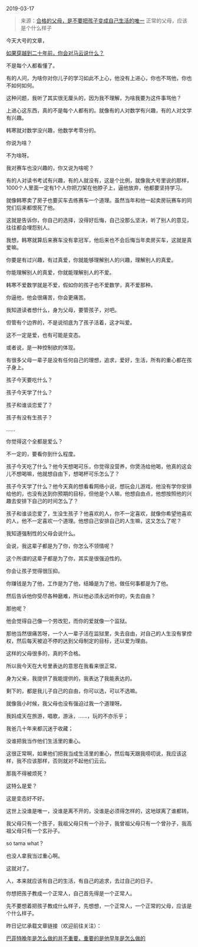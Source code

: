2019-03-17

> 来源：[合格的父母，是不要把孩子变成自己生活的唯一](http://mp.weixin.qq.com/s?__biz=MzU3NDc5Nzc0NQ==&mid=2247484196&idx=1&sn=bd0ded7b86fe0788ae078d796b4ccb85&chksm=fd2da1faca5a28ecaa4153421e2e632875fbc61dcb8bfd96c396aff12804a1ffcd6d6d09bc95&scene=27#wechat_redirect)
> 正常的父母，应该是个什么样子

今天大号的文章，

[如果穿越到二十年前，你会对马云说什么？](https://mp.weixin.qq.com/s?__biz=MzU0MjYwNDU2Mw==&mid=2247485953&idx=1&sn=d566a3163f02c3c3557d8afb1f74daeb&chksm=fb19667dcc6eef6b8f928fbc09dff11f11b09011ed4a6e883041d8ec01515e9da183ffd0e38d&token=828640568&lang=zh_CN&scene=21#wechat_redirect)  

不是每个人都看懂了。

  

有的人问，为啥你对你儿子的学习如此不上心，他没有上进心，你也不骂他，你也不如何如何。

  

这种问题，我听了其实很无厘头的，因为我不理解，为啥我要为这件事骂他？

  

上进心这东西，真的不是每个人都有的。就像有的人对数学有兴趣，有的人对文学有兴趣。

  

韩寒就对数学没兴趣，他数学考零分的。

  

你说为啥？

  

不为啥呀。

  

我对赛车也没兴趣的，你又说为啥呢？

  

有的人对读书考试有兴趣，有的人就没有，这是个比例，就像我大号里说的那样，1000个人里面一定有1个人你把刀架在他脖子上，逼他放弃，他都要坚持学习。

  

就像韩寒卖了房子也要买车去练赛车一个道理。虽然当年和他一起卖房玩赛车的同党们后来都恨死了他。

  

这就是告诉你，你自己的选择，没得好后悔，自己没那么坚决，听了别人的意见，往往都会埋怨别人。

  

我想，韩寒就算后来赛车没有拿冠军，他后来也不会后悔当年卖房买车，这就是真爱嘛。

  

你要是有过兴趣，有过真爱，你就能够理解别人的兴趣，理解别人的真爱。

  

你能理解别人的真爱，你就能理解别人的不爱。

  

韩寒不爱数学就是不爱，假如你的孩子也不爱数学，真不爱那种。

  

你逼他，他会很痛苦，你会更痛苦。

  

我知道读者想什么，身为父母，要管孩子，对吧。

  

但管有个边界的，不是说彻底为了孩子活着，这才叫爱。

  

这不一定是爱，也有可能是变态。

  

或者说，是一种控制欲的体现。

  

有很多父母一辈子是没有任何自己的理想，追求，爱好，生活，所有的重心都在孩子身上。

  

孩子今天要吃什么？

孩子今天学了什么？

孩子和谁谈恋爱了？

孩子有没有生孩子？

......

  

你觉得这个全都是爱么？

  

不一定的，要看你到什么程度。

  

孩子今天吃了什么？他今天想喝可乐，你觉得没营养，你煲汤给他喝，他真的这会儿不想喝嘛，他就想自由下，想喝杯可乐怎么了？

  

孩子今天学了什么？他今天真的想看看网络小说，想玩会儿游戏，他没有学你安排给他的，也没有达到你预期的目标，但他是个人嘛，他想自由点，他想按照他的兴趣去安排下自己的时间怎么了？

  

孩子和谁谈恋爱了，生没生孩子？他喜欢的人，你不一定喜欢，就像你希望他喜欢的人，他不一定喜欢一个道理。他想自己安排自己的人生嘛，这又怎么了呢？

  

我知道强制性的父母会说什么。

  

会说，我这辈子都是为了你，你怎么不领情呢？

  

这个所谓的这辈子都是为了你，其实是很强迫性的。

  

你会让孩子觉得很压抑。

  

你赚钱是为了他，工作是为了他，结婚是为了他，做任何事都是为了他。

然后告诉他你受尽各种磨难，所以他必须永远听你的，失去自由？

  

那他呢？

  

他会觉得自己像一个劳改犯，而你的爱就像一个监狱。

  

那他当然很痛苦呀，一个人一辈子活在监狱里，失去自由，对自己的人生没有掌控权，然后每天被迫不停的达到父母制定的目标，还以爱为理由。

  

这样的父母很多的，真的不合格。

  

所以我今天在大号里表达的意思在我看来很正常。

  

身为父亲，我提供了我能提供的，我表达了我能表达的。

  

剩下的，都是我儿子自己的自由，你可以选，可以不选嘛。

  

就像我小时候，我父母也没有强迫过我一个道理呀。

  

我妈成天在旅游，唱歌，游泳，......，玩的不亦乐乎；

我爸几十年来都沉迷于收藏；

没谁把我当作他们生活里的重心。

  

这很正常啊，如果他们把我当成生活里的重心，然后每天跟我唠叨说，我应该这样，我不应该那样，否则就对不起他们云云。

  

那我不得被烦死？

  

这特么是爱？

这是变态好不好。

  

这世上没谁是唯一，没谁是离不开的，没谁是必须得怎样的，这地球离了谁都转。

  

我父母只有一个孩子，我祖父母只有一个孙子，我曾祖父母只有一个曾孙子，我高祖父母只有一个玄孙子。

  

so tama what？

  

也没人拿我当过重心啊。

  

这就对了。

  

人，本来就应该有自己的生活，有自己的追求，去过自己的日子。

  

你想把孩子教成一个正常人，自己首先得是一个正常人。

  

先不要想着把孩子教成什么样子，先想想，一个正常人，一个正常的父母，应该是个什么样子。

  

昨日记忆承载文章链接（欢迎前往关注）：

[巴菲特晚年是怎么做的并不重要，重要的是他早年是怎么做的](https://mp.weixin.qq.com/s?__biz=MzU0MjYwNDU2Mw==&mid=2247485951&idx=1&sn=d721abc70cf57d1ea085ebb34b2020af&chksm=fb196583cc6eec9599d57ada54e1d615efedfb20c9e0e7dd37133453f0617f146f802684ac62&token=828640568&lang=zh_CN&scene=21#wechat_redirect)  

